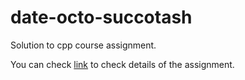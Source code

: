 # date-octo-succotash
Solution to cpp course assignment. 

You can check  [link]([https://www.google.com](https://github.com/necatiergin/cpp_kursu_odevleri/blob/master/date_odevi.md))
 to check details of the assignment. 

